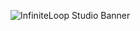 ![InfiniteLoop Studio Banner](https://user-images.githubusercontent.com/12123721/139471546-ca2eebc2-d609-4165-b408-505395b9babb.png)

